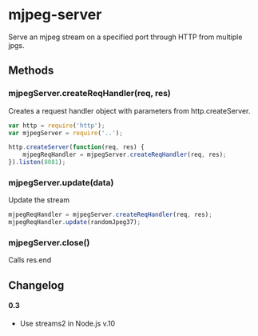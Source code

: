 # mjpeg-server

Serve an mjpeg stream on a specified port through HTTP from multiple jpgs.

## Methods

### mjpegServer.createReqHandler(req, res)

Creates a request handler object with parameters from http.createServer.

``` javascript
var http = require('http');
var mjpegServer = require('..');

http.createServer(function(req, res) {
	mjpegReqHandler = mjpegServer.createReqHandler(req, res);
}).listen(8081);
```

### mjpegServer.update(data)

Update the stream

``` javascript
mjpegReqHandler = mjpegServer.createReqHandler(req, res);
mjpegReqHandler.update(randomJpeg37);
```

### mjpegServer.close()

Calls res.end

## Changelog

#### 0.3
- Use streams2 in Node.js v.10
